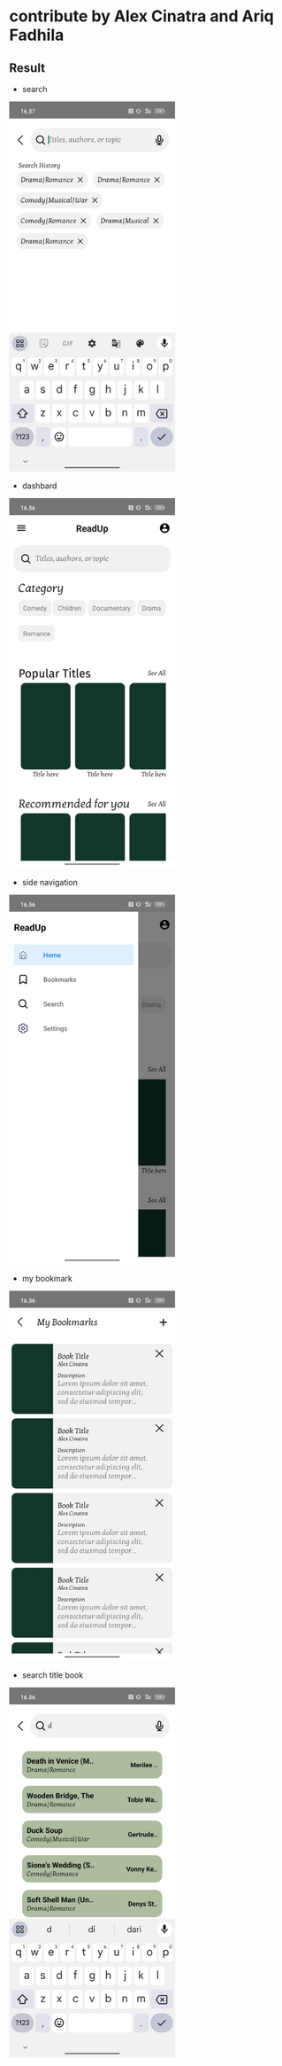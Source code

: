 # contribute by Alex Cinatra and Ariq Fadhila

## Result
- search
<img src="imageResult/result1.jpg" alt="Alt text" width="300"/>

- dashbard
<img src="imageResult/result2.jpg" alt="Alt text" width="300"/>

- side navigation
<img src="imageResult/result4.jpg" alt="Alt text" width="300"/>

- my bookmark
<img src="imageResult/result5.jpg" alt="Alt text" width="300"/>

- search title book
<img src="imageResult/result6.jpg" alt="Alt text" width="300"/>